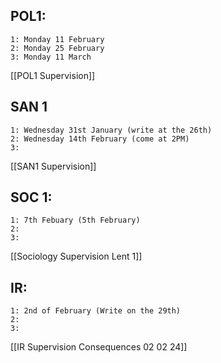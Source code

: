 
## POL1:
	1: Monday 11 February 
	2: Monday 25 February
	3: Monday 11 March

[[POL1 Supervision]]

## SAN 1
	1: Wednesday 31st January (write at the 26th)
	2: Wednesday 14th February (come at 2PM)
	3:

[[SAN1 Supervision]]

## SOC 1:
	1: 7th Febuary (5th February)
	2:
	3:

[[Sociology Supervision Lent 1]]
## IR:
	1: 2nd of February (Write on the 29th)
	2:
	3:

[[IR Supervision Consequences 02 02 24]]